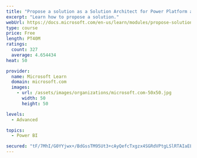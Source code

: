 ```yaml
---
title: "Propose a solution as a Solution Architect for Power Platform and Dynamics 365"
excerpt: "Learn how to propose a solution."
webUrl: https://docs.microsoft.com/en-us/learn/modules/propose-solution/
type: course
price: Free
length: PT40M
ratings:
  count: 327
  average: 4.654434
heat: 50

provider:
  name: Microsoft Learn
  domain: microsoft.com
  images:
    - url: /assets/images/organizations/microsoft.com-50x50.jpg
      width: 50
      height: 50

levels:
  - Advanced

topics:
  - Power BI

secured: "tF/7MhI/G0YYjwx+/BdGssTM95Ut3+cAyQefcTxgzx4SGRdVPtgLSlRTAIaELdorln7+cHCZIlE0HP8JHFdHvbyb7olTeZ5VlPvH8ho8YHs9Hy7yaMkci87fEqO7Ra2ehxPjl/yrYh6joVLBrTAFCetkwegFNPI0pNVOQSJUPKoDd/122B8goeaTQyegNKCi9B3CJ8eydII3W9j/5/LD6wxCuk6mBPNejf9YUxRFQQoVhYOTQpJ3WZPdR3YgR1kv2PYGVfZ7gptlOwCwmpcDVH8n7SOBP7D1JecCcnSWweNTTOKfc1Us/yEHE7hyQ1kCKQAEGCmOpH1+pnMY3Qo550rEOoUvdRBJwT4XgGWvcpoM6VOQHAUCs28SUOttzqafhSOzKAotMjN7g6T9rjehMwvHNup0l3KMp3hbaQXnupM=;ozctleevOSsD15G9cr3q+Q=="
---
```


